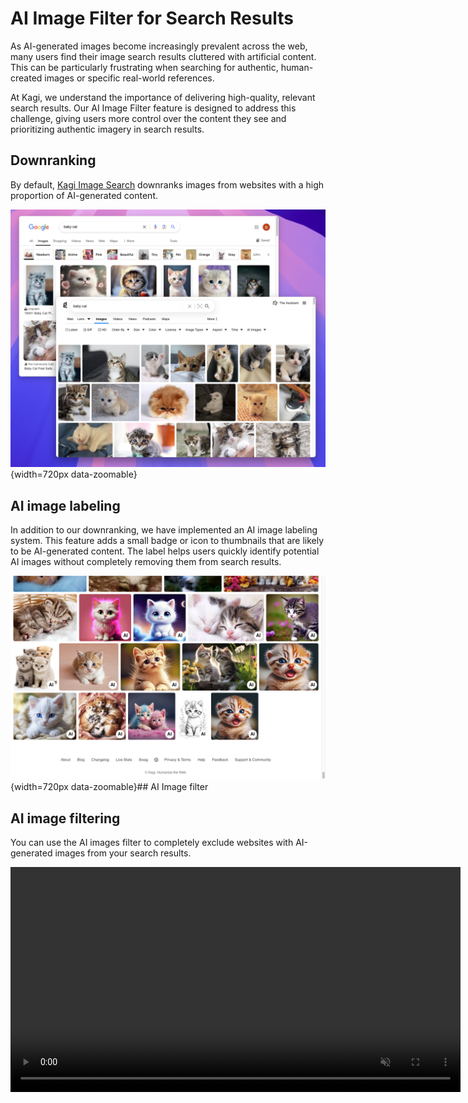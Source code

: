 # AI Image Filter for Search Results

As AI-generated images become increasingly prevalent across the web, many users find their image search results cluttered with artificial content. This can be particularly frustrating when searching for authentic, human-created images or specific real-world references.

At Kagi, we understand the importance of delivering high-quality, relevant search results. Our AI Image Filter feature is designed to address this challenge, giving users more control over the content they see and prioritizing authentic imagery in search results.

## Downranking

By default, [Kagi Image Search](https://kagi.com/images) downranks images from websites with a high proportion of AI-generated content. 

![Kagi vs Google AI-generated images](./media/kagi_vs_google_image_search.png){width=720px data-zoomable}

## AI image labeling

In addition to our downranking, we have implemented an AI image labeling system. This feature adds a small badge or icon to thumbnails that are likely to be AI-generated content. The label helps users quickly identify potential AI images without completely removing them from search results. 

![Kagi AI Image Label](./media/image_search_ai_label.png){width=720px data-zoomable}## AI Image filter

## AI image filtering

You can use the AI images filter to completely exclude websites with AI-generated images from your search results.

<video src="./media/exclude_ai_images_filter.mp4" width="720" type="video/mp4" autoplay muted loop playsinline disablepictureinpicture alt="Kagi Image Search - Exclude AI Images Filter" />

##  Block them yourself

Note that, since there is currently no reliable way to automatically identify AI-generated images, this feature relies on the website's reputation rather than analyzing individual images. As a result, some AI-generated content may still appear in the results.

If you detect a website with AI imagery that slipped through our filter, you can decide to lower or completely block it off your search results, using our existing [search personalization feature](./website-info-personalized-results.md).

![Kagi Image search personalization](./media/block_domain.gif)

## Our approach to AI-generated images

The decision to implement this feature is based on our [AI integration philosophy](../why-kagi/ai-philosophy.md) and direct [user feedback](https://kagifeedback.org/d/4972-ability-to-filter-out-obvious-ai-image-websites-from-image-search). 
